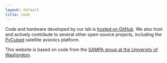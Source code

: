 ```yaml
---
layout: default
title: Code
---
```


Code and hardware developed by our lab is [hosted on GitHub](https://github.com/RoboticExplorationLab). We also host and actively contribute to several other open-source projects, including the [PyCubed](https://pycubed.org) satellite avionics platform. 

This website is based on code from the [SAMPA group at the University of Washington](https://github.com/uwsampa/research-group-web).
